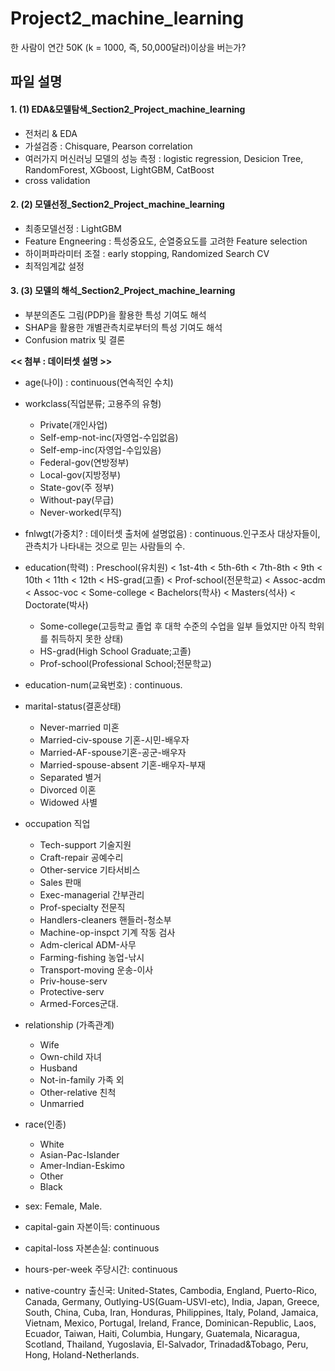 # Project2_machine_learning
한 사람이 연간 50K (k = 1000, 즉, 50,000달러)이상을 버는가?    


## 파일 설명

#### 1. (1) EDA&모델탐색_Section2_Project_machine_learning
  - 전처리 & EDA 
  - 가설검증 : Chisquare, Pearson correlation
  - 여러가지 머신러닝 모델의 성능 측정 : logistic regression, Desicion Tree, RandomForest, XGboost, LightGBM, CatBoost
  - cross validation  
 
#### 2. (2) 모델선정_Section2_Project_machine_learning
  - 최종모델선정 : LightGBM
  - Feature Engneering : 특성중요도, 순열중요도를 고려한 Feature selection
  - 하이퍼파라미터 조절 : early stopping, Randomized Search CV
  - 최적임계값 설정  
 
#### 3. (3) 모델의 해석_Section2_Project_machine_learning
  - 부분의존도 그림(PDP)을 활용한 특성 기여도 해석
  - SHAP을 활용한 개별관측치로부터의 특성 기여도 해석
  - Confusion matrix 및 결론    

**<< 첨부 : 데이터셋 설명  >>**
- age(나이) : continuous(연속적인 수치)

- workclass(직업분류; 고용주의 유형)
    - Private(개인사업)
    - Self-emp-not-inc(자영업-수입없음) 
    - Self-emp-inc(자영업-수입있음)
    - Federal-gov(연방정부)
    - Local-gov(지방정부)
    - State-gov(주 정부)
    - Without-pay(무급)
    - Never-worked(무직)
- fnlwgt(가중치? : 데이터셋 출처에 설명없음) : continuous.인구조사 대상자들이,  관측치가 나타내는 것으로 믿는 사람들의 수.

- education(학력) : Preschool(유치원) < 1st-4th < 5th-6th < 7th-8th < 9th < 10th < 11th < 12th < HS-grad(고졸) < Prof-school(전문학교) < Assoc-acdm < Assoc-voc < Some-college < Bachelors(학사) < Masters(석사) < Doctorate(박사)
    - Some-college(고등학교 졸업 후 대학 수준의 수업을 일부 들었지만 아직 학위를 취득하지 못한 상태)
    - HS-grad(High School Graduate;고졸)
    - Prof-school(Professional School;전문학교) 

- education-num(교육번호) : continuous.

- marital-status(결혼상태)
    - Never-married 미혼
    - Married-civ-spouse 기혼-시민-배우자
    - Married-AF-spouse기혼-공군-배우자
    - Married-spouse-absent 기혼-배우자-부재
    - Separated 별거
    - Divorced 이혼
    - Widowed 사별
    
- occupation 직업
    - Tech-support 기술지원
    - Craft-repair 공예수리
    - Other-service 기타서비스
    - Sales 판매
    - Exec-managerial 간부관리
    - Prof-specialty 전문직
    - Handlers-cleaners 핸들러-청소부
    - Machine-op-inspct 기계 작동 검사
    - Adm-clerical ADM-사무
    - Farming-fishing 농업-낚시
    - Transport-moving 운송-이사
    - Priv-house-serv
    - Protective-serv
    - Armed-Forces군대.

- relationship (가족관계)
    - Wife
    - Own-child 자녀
    - Husband
    - Not-in-family 가족 외
    - Other-relative 친척
    - Unmarried

- race(인종)
    - White
    - Asian-Pac-Islander
    - Amer-Indian-Eskimo
    - Other
    - Black

- sex: Female, Male.

- capital-gain 자본이득: continuous
- capital-loss 자본손실: continuous
- hours-per-week 주당시간: continuous
- native-country 출신국: United-States, Cambodia, England, Puerto-Rico, Canada, Germany, Outlying-US(Guam-USVI-etc), India, Japan, Greece, South, China, Cuba, Iran, Honduras, Philippines, Italy, Poland, Jamaica, Vietnam, Mexico, Portugal, Ireland, France, Dominican-Republic, Laos, Ecuador, Taiwan, Haiti, Columbia, Hungary, Guatemala, Nicaragua, Scotland, Thailand, Yugoslavia, El-Salvador, Trinadad&Tobago, Peru, Hong, Holand-Netherlands.
